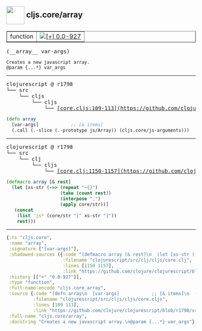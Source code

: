 ## <img width="48px" valign="middle" src="http://i.imgur.com/Hi20huC.png"> cljs.core/array

 <table border="1">
<tr>
<td>function</td>
<td><a href="https://github.com/cljsinfo/api-refs/tree/0.0-927"><img valign="middle" alt="[+] 0.0-927" src="https://img.shields.io/badge/+-0.0--927-lightgrey.svg"></a> </td>
</tr>
</table>

 <samp>
(__array__ var-args)<br>
</samp>

```
Creates a new javascript array.
@param {...*} var_args
```

---

 <pre>
clojurescript @ r1798
└── src
    └── cljs
        └── cljs
            └── <ins>[core.cljs:109-113](https://github.com/clojure/clojurescript/blob/r1798/src/cljs/cljs/core.cljs#L109-L113)</ins>
</pre>

```clj
(defn array
  [var-args]            ;; [& items]
  (.call (.-slice (.-prototype js/Array)) (cljs.core/js-arguments)))
```


---

 <pre>
clojurescript @ r1798
└── src
    └── clj
        └── cljs
            └── <ins>[core.clj:1150-1157](https://github.com/clojure/clojurescript/blob/r1798/src/clj/cljs/core.clj#L1150-L1157)</ins>
</pre>

```clj
(defmacro array [& rest]
  (let [xs-str (->> (repeat "~{}")
                    (take (count rest))
                    (interpose ",")
                    (apply core/str))]
   (concat
    (list 'js* (core/str "[" xs-str "]"))
    rest)))
```

---

```clj
{:ns "cljs.core",
 :name "array",
 :signature ["[var-args]"],
 :shadowed-sources ({:code "(defmacro array [& rest]\n  (let [xs-str (->> (repeat \"~{}\")\n                    (take (count rest))\n                    (interpose \",\")\n                    (apply core/str))]\n   (concat\n    (list 'js* (core/str \"[\" xs-str \"]\"))\n    rest)))",
                     :filename "clojurescript/src/clj/cljs/core.clj",
                     :lines [1150 1157],
                     :link "https://github.com/clojure/clojurescript/blob/r1798/src/clj/cljs/core.clj#L1150-L1157"}),
 :history [["+" "0.0-927"]],
 :type "function",
 :full-name-encode "cljs.core_array",
 :source {:code "(defn array\n  [var-args]            ;; [& items]\n  (.call (.-slice (.-prototype js/Array)) (cljs.core/js-arguments)))",
          :filename "clojurescript/src/cljs/cljs/core.cljs",
          :lines [109 113],
          :link "https://github.com/clojure/clojurescript/blob/r1798/src/cljs/cljs/core.cljs#L109-L113"},
 :full-name "cljs.core/array",
 :docstring "Creates a new javascript array.\n@param {...*} var_args"}

```
